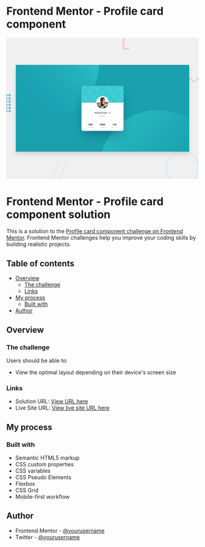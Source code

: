 # Frontend Mentor - Profile card component

![Design preview for the Profile card component coding challenge](./design/desktop-preview.jpg)
# Frontend Mentor - Profile card component solution

This is a solution to the [Profile card component challenge on Frontend Mentor](https://www.frontendmentor.io/challenges/profile-card-component-cfArpWshJ). Frontend Mentor challenges help you improve your coding skills by building realistic projects. 

## Table of contents

- [Overview](#overview)
  - [The challenge](#the-challenge)
  - [Links](#links)
- [My process](#my-process)
  - [Built with](#built-with)
- [Author](#author)


## Overview

### The challenge

Users should be able to:

- View the optimal layout depending on their device's screen size



### Links

- Solution URL: [View URL here](https://github.com/Abdullahi-abdiaziz/profile-card-component)
- Live Site URL: [View live site URL here](https://profile-card-component-c11.netlify.app/)


## My process

### Built with

- Semantic HTML5 markup
- CSS custom properties
- CSS variables
- CSS Pseudo Elements 
- Flexbox
- CSS Grid
- Mobile-first workflow

## Author

- Frontend Mentor - [@yourusername](https://www.frontendmentor.io/profile/Abdullahi-abdiaziz)
- Twitter - [@yourusername](https://www.twitter.com/apdllah_abdaziz)
